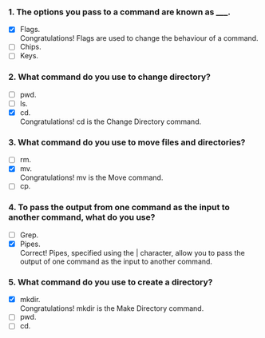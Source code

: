 ### 1. The options you pass to a command are known as \_\_\_.

- [x] Flags. <br>
      Congratulations! Flags are used to change the behaviour of a command.
- [ ] Chips.
- [ ] Keys.

### 2. What command do you use to change directory?

- [ ] pwd.
- [ ] ls.
- [x] cd. <br>
      Congratulations! cd is the Change Directory command.

### 3. What command do you use to move files and directories?

- [ ] rm.
- [x] mv. <br>
      Congratulations! mv is the Move command.
- [ ] cp.

### 4. To pass the output from one command as the input to another command, what do you use?

- [ ] Grep.
- [x] Pipes. <br>
      Correct! Pipes, specified using the | character, allow you to pass the output of one command as the input to another command.

### 5. What command do you use to create a directory?

- [x] mkdir. <br>
      Congratulations! mkdir is the Make Directory command.
- [ ] pwd.
- [ ] cd.
